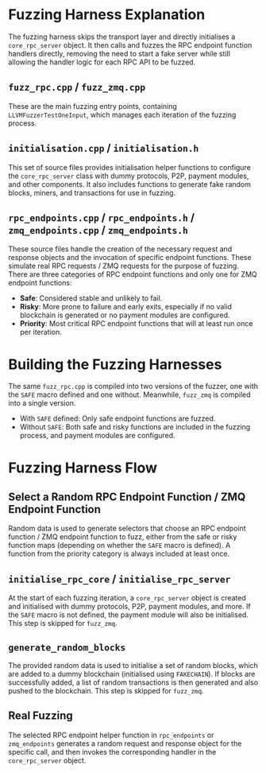 # Fuzzing Harness Explanation

The fuzzing harness skips the transport layer and directly initialises a `core_rpc_server` object. It then calls and fuzzes the RPC endpoint function handlers directly, removing the need to start a fake server while still allowing the handler logic for each RPC API to be fuzzed.


## `fuzz_rpc.cpp` / `fuzz_zmq.cpp`

These are the main fuzzing entry points, containing `LLVMFuzzerTestOneInput`, which manages each iteration of the fuzzing process.

## `initialisation.cpp` / `initialisation.h`

This set of source files provides initialisation helper functions to configure the `core_rpc_server` class with dummy protocols, P2P, payment modules, and other components. It also includes functions to generate fake random blocks, miners, and transactions for use in fuzzing.

## `rpc_endpoints.cpp` / `rpc_endpoints.h` / `zmq_endpoints.cpp` / `zmq_endpoints.h`

These source files handle the creation of the necessary request and response objects and the invocation of specific endpoint functions. These simulate real RPC requests / ZMQ requests for the purpose of fuzzing. There are three categories of RPC endpoint functions and only one for ZMQ endpoint functions:

* **Safe**: Considered stable and unlikely to fail.
* **Risky**: More prone to failure and early exits, especially if no valid blockchain is generated or no payment modules are configured.
* **Priority**: Most critical RPC endpoint functions that will at least run once per iteration.

# Building the Fuzzing Harnesses

The same `fuzz_rpc.cpp` is compiled into two versions of the fuzzer, one with the `SAFE` macro defined and one without. Meanwhile, `fuzz_zmq` is compiled into a single version.

* With `SAFE` defined: Only safe endpoint functions are fuzzed.
* Without `SAFE`: Both safe and risky functions are included in the fuzzing process, and payment modules are configured.

# Fuzzing Harness Flow

## Select a Random RPC Endpoint Function / ZMQ Endpoint Function

Random data is used to generate selectors that choose an RPC endpoint function / ZMQ endpoint function to fuzz, either from the safe or risky function maps (depending on whether the `SAFE` macro is defined). A function from the priority category is always included at least once.


## `initialise_rpc_core` / `initialise_rpc_server`

At the start of each fuzzing iteration, a `core_rpc_server` object is created and initialised with dummy protocols, P2P, payment modules, and more.
If the `SAFE` macro is not defined, the payment module will also be initialised.
This step is skipped for `fuzz_zmq`.

## `generate_random_blocks`

The provided random data is used to initialise a set of random blocks, which are added to a dummy blockchain (initialised using `FAKECHAIN`).
If blocks are successfully added, a list of random transactions is then generated and also pushed to the blockchain.
This step is skipped for `fuzz_zmq`.

## Real Fuzzing

The selected RPC endpoint helper function in `rpc_endpoints` or `zmq_endpoints` generates a random request and response object for the specific call, and then invokes the corresponding handler in the `core_rpc_server` object.
